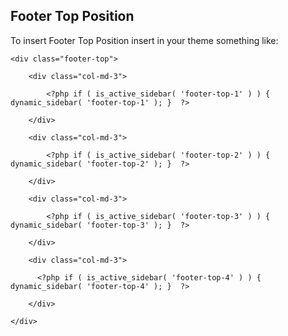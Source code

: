 Footer Top Position
-------------------

To insert Footer Top Position insert in your theme something like:

```
<div class="footer-top">

    <div class="col-md-3">

        <?php if ( is_active_sidebar( 'footer-top-1' ) ) { dynamic_sidebar( 'footer-top-1' ); }  ?>

    </div>

    <div class="col-md-3">

        <?php if ( is_active_sidebar( 'footer-top-2' ) ) { dynamic_sidebar( 'footer-top-2' ); }  ?>

    </div>

    <div class="col-md-3">

        <?php if ( is_active_sidebar( 'footer-top-3' ) ) { dynamic_sidebar( 'footer-top-3' ); }  ?>

    </div>

    <div class="col-md-3">

      <?php if ( is_active_sidebar( 'footer-top-4' ) ) { dynamic_sidebar( 'footer-top-4' ); }  ?>

    </div>

</div>
```
